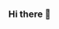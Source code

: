 ### Hi there 👋

<!--
**cpxlf/cpxlf** is a ✨ _special_ ✨ repository because its `README.md` (this file) appears on your GitHub profile.

Here are some ideas to get you started:
茶飘香最新地址：
https://www.cpxlf.com
https://www.cpx68.com
- 🔭 I’m currently working on ...
- 🌱 I’m currently learning ...
- 👯 I’m looking to collaborate on ...
- 🤔 I’m looking for help with ...
- 💬 Ask me about ...
- 📫 How to reach me: ...
- 😄 Pronouns: ...
- ⚡ Fun fact: ...
-->
